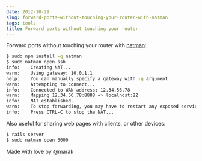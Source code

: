 ```yaml
---
date: 2012-10-29
slug: forward-ports-without-touching-your-router-with-natman
tags: tools
title: Forward ports without touching your router
---
```


Forward ports without touching your router with [natman](https://github.com/Marak/natman):

```sh
$ sudo npm install -g natman
$ sudo natman open ssh
info:    Creating NAT...
warn:    Using gateway: 10.0.1.1
help:    You can manually specify a gateway with -g argument
warn:    Attempting to connect...
info:    Connected to WAN address: 12.34.56.78
warn:    Mapping 12.34.56.78:8888 => localhost:22
info:    NAT established.
warn:    To stop forwarding, you may have to restart any exposed services
info:    Press CTRL-C to stop the NAT...
```

Also useful for sharing web pages with clients, or other devices:

```sh
$ rails server
$ sudo natman open 3000
```

Made with love by @marak
